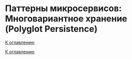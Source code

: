 # Паттерны микросервисов: Многовариантное хранение (Polyglot Persistence)

<!--

-->

[К оглавлению](../../README.md)



[К оглавлению](../../README.md)
